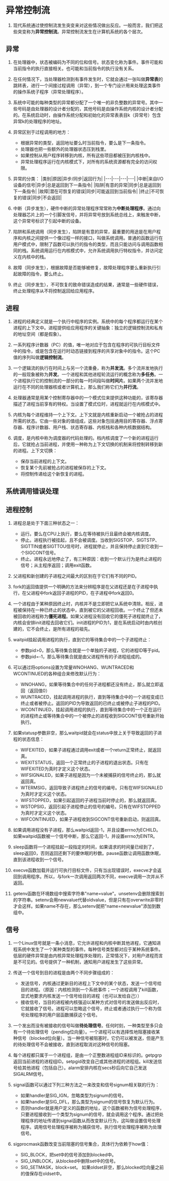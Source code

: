 # 异常控制流 #

1. 现代系统通过使控制流发生突变来对这些情况做出反应。一般而言，我们把这些突变称为**异常控制流**。异常控制流发生在计算机系统的各个层次。

## 异常 ##

1. 在处理器中，状态被编码为不同的位和信号。状态变化称为事件。事件可能和当前指令的执行直接相关。也可能和当前指令的执行没有关系。

2. 在任何情况下，当处理器检测到有事件发生时，它就会通过一张叫做**异常表**的跳转表，进行一个间接过程调用（异常），到一个专门设计用来处理这类事件的操作系统子程序（异常处理程序）。

3. 系统中可能的每种类型的异常都分配了一个唯一的非负整数的异常号。其中一些号码是由处理器的设计者分配的，其他号码是由操作系统内核的设计者分配的。在系统启动时，由操作系统分配和初始化的异常表表目k（异常号）包含异常k的处理程序的地址。

4. 异常区别于过程调用的地方：
    - 根据异常的类型，返回地址要么时当前指令，要么是下一条指令。
    - 处理器也把一些额外的处理器状态压到栈里。
    - 如果控制从用户程序转移到内核，所有这些项目都被压到内核栈中。
    - 异常处理程序运行在内核模式下，对所有的系统资源都有完全的访问权限。

5. 异常的分类：
    |类别|原因|异步/同步|返回行为|
    |---|---|---|---|
    |中断|来自I/O设备的信号|异步|总是返回到下一条指令|
    |陷阱|有意的异常|同步|总是返回到下一条指令|
    |故障|潜在可恢复的错误|同步|可能返回到当前指令|
    |终止|不可恢复的错误|同步|不会返回|

6. 中断（异步发生），硬件中断的异常处理程序常常称为**中断处理程序**。通过向处理器芯片上的一个引脚发信号，并将异常号放到系统总线上，来触发中断，这个异常号标识了引起中断的设备。

7. 陷阱和系统调用（同步发生），陷阱是有意的异常，最重要的用途是在用户程序和内核之间提供一个像过程一样的接口，叫做系统调用。普通的函数运行在用户模式中，限制了函数可以执行的指令的类型，而且只能访问与调用函数相同的栈。系统调用运行在内核模式中，允许系统调用执行特权指令，并访问定义在内核中的栈。

8. 故障（同步发生），根据故障是否能够被修复，故障处理程序要么重新执行引起故障的指令，要么终止。

9. 终止（同步发生），不可恢复的致命错误造成的结果，通常是一些硬件错误，终止处理程序从不将控制返回给应用程序。

## 进程 ##

1. 进程的经典定义就是一个执行中程序的实例。系统中的每个程序都运行在某个进程的上下文中。进程提供给应用程序的关键抽象：独立的逻辑控制流和私有的地址空间（都是假象）。

2. 一系列程序计数器（PC）的值，唯一地对应于包含在程序的可执行目标文件中的指令，或是包含在运行时动态链接到程序的共享对象中的指令。这个PC值的序列叫做**逻辑控制流**。

3. 一个逻辑流的执行在时间上与另一个流重叠，称为**并发流**。多个流并发地执行的一般现象被称为**并发**。一个进程和其他进程轮流运行的概念称为**多任务**。一个进程执行它的控制流的一部分的每一时间段叫做**时间片**。如果两个流并发地运行在不同的处理器核或者计算机上，那么我们称它们为**并行流**。

4. 处理器通常是用某个控制寄存器中的一个模式位来提供这种功能的，该寄存器描述了进程当前享有的特权。当设置了模式位时，进程就运行在内核模式中。

5. 内核为每个进程维持一个上下文。上下文就是内核重新启动一个被抢占的进程所需的状态。它由一些对象的值组成，这些对象包括通用目的寄存器、浮点寄存器、程序计数器、用户栈、状态寄存器、内核栈和各种内核数据结构。

6. 调度，是内核中称为调度器的代码处理的。档内核调度了一个新的进程运行后，它就抢占当前进程，并使用一种称为上下文切换的机制来将控制转移到新的进程。上下文切换：
    - 保存当前进程的上下文。
    - 恢复某个先前被抢占的进程被保存的上下文。
    - 将控制传递给这个新恢复的进程。

## 系统调用错误处理 ##

## 进程控制 ##

1. 进程总是处于下面三种状态之一：
    - 运行。要么在CPU上执行，要么在等待被执行且最终会被内核调度。
    - 停止。进程执行被挂起，且不会被调度。当收到SIGSTOP、SIGTSTP、SIGTTIN或者SIGTTOU信号时，进程就停止，并且保持停止直到它收到一个SIGCONT信号。
    - 终止。进程永远地停止了，有三种原因：收到一个默认行为是终止进程的信号；从主程序返回；调用exit函数。

2. 父进程和新创建的子进程之间最大的区别在于它们有不同的PID。

3. fork的返回值提供一个明确的方法来分辨程序是在父进程还是在子进程中执行，在父进程中fork返回子进程的PID，在子进程中fork返回0。

4. 一个进程由于某种原因终止时，内核并不是立即把它从系统中清除。相反，进程被保持在一种已终止的状态中，直到被它的父进程回收。一个终止了但还未被回收的进程称为**僵死进程**。如果父进程没有回收它的僵死子进程就终止了，内核会安排init进程去回收它们。init进程的PID为1，是在系统启动时由内核创建的，它不会终止，是所有进程的祖先。

5. waitpid挂起调用进程的执行，直到它的等待集合中的一个子进程终止：
    - 参数pid>0，那么等待集合就是一个单独的子进程，它的进程ID等于pid。
    - 参数pid=-1，那么等待集合就是由父进程所有的子进程组成的。

6. 可以通过将options设置为常量WNOHANG、WUNTRACED和WCONTINUED的各种组合来修改默认行为：
    - WNOHANG，如果等待集合中的任何子进程都还没有终止，那么就立即返回（返回值0）
    - WUNTRACED，挂起调用进程的执行，直到等待集合中的一个进程变成已终止或者被停止。返回的PID为导致返回的已终止或被停止子进程的PID。
    - WCONTINUED，挂起调用进程的执行，直到等待集合中的一个正在运行的进程终止或等待集合中的一个被停止的进程收到SIGCONT信号重新开始执行。

7. 如果statusp参数非空，那么waitpid就会在status中放上关于导致返回的子进程的状态信息：
    - WIFEXITED，如果子进程通过调用exit或者一个return正常终止，就返回真。
    - WEXITSTATUS，返回一个正常终止的子进程的退出状态。只有在WIFEXITED为真时才定义这个状态。
    - WIFSIGNALED，如果子进程是因为一个未被捕获的信号终止的，那么就返回真。
    - WTERMSIG，返回导致子进程终止的信号的编号。只有在WIFSIGNALED为真时才定义这个状态。
    - WIFSTOPPED，如果引起返回的子进程当前时停止的，那么就返回真。
    - WSTOPSIG，返回引起子进程停止的信号的编号。只有在WIFSTOPPED为真时才定义这个状态。
    - WIFCONTINUED，如果子进程收到SIGCONT信号重新启动，则返回真。

8. 如果调用进程没有子进程，那么waitpid返回-1，并且设置errno为ECHILD。如果waitpid函数被一个信号中断，那么它返回-1，并设置errno为EINTR。

9. sleep函数将一个进程挂起一段指定的时间，如果请求的时间量已经到了，sleep返回0，否则返回还剩下的要休眠的秒数。pause函数让调用函数休眠，直到该进程收到一个信号。

10. execve函数加载并运行可执行目标文件，只有当出现错误时，execve才会返回到调用程序。所以，与fork一次调用返回两次不同，execve调用一次并从不返回。

11. getenv函数在环境数组中搜索字符串"name=value"。unsetenv会删除搜索到的字符串。setenv会用newvalue代替oldvalue，但是只有在overwrite非零时才会这样。如果name不存在，那么setenv就把"name=newvalue"添加到数组中。

## 信号 ##

1. 一个Linux信号就是一条小消息，它允许进程和内核中断其他进程，它通知进程系统中发生了一个某种类型的事件。每种信号类型都对应于某种系统事件。低层的硬件异常是由内核异常处理程序处理的，正常情况下，对用户进程而言是不可见的。信号提供了一种机制，通知用户进程发生了这些异常。

2. 传送一个信号到目的进程是由两个不同步骤组成的：
    - 发送信号，内核通过更新目的进程上下文中的某个状态，发送一个信号给目的进程。（原因：内核检测到一个系统事件；一个进程调用了kill函数，显式地要求内核发送一个信号给目的进程（也可以发给自己））
    - 接收信号，当目的进程被内核强迫以某种方式对信号的发送做出反应时，它就接收了信号。进程可以忽略这个信号，终止或者通过执行一个称为信号处理程序的用户层函数捕获这个信号。

3. 一个发出而没有被接收的信号叫做**待处理信号**。任何时刻，一种类型至多只会有一个待处理信号（pending位向量）。一个进程可以有选择性地阻塞接收某种信号（blocked位向量）。当一种信号被阻塞时，它仍可以被发送，但是产生的待处理信号不会被接收，直到进程取消对这种信号的阻塞。

4. 每个进程都只属于一个进程组，是由一个正整数进程组ID来标识的。getpgrp返回当前进程的进程组ID。setpgid改变自己或其他进程的进程组。kill发送信号给其他进程（包括自己）。alarm安排内核在secs秒后向它自己发送SIGALRM信号。

5. signal函数可以通过下列三种方法之一来改变和信号signum相关联的行为：
    - 如果handler是SIG_IGN，忽略类型为signum的信号。
    - 如果handler是SIG_DFL，那么类型为signum的信号恢复为默认行为。
    - 否则handler就是用户定义的函数的地址，这个函数被称为信号处理程序，只要进程接收到一个类型为signum的信号，就会调用这个程序。通过把处理程序的地址传递到signal函数从而改变默认行为，这叫做设置信号处理程序。调用信号处理程序被称为捕获信号。执行信号处理程序被称为处理信号。

6. sigprocmask函数改变当前阻塞的信号集合，具体行为依赖于how值：
    - SIG_BLOCK，把set中的信号添加到blocked中。
    - SIG_UNBLOCK，从blocked中删除set中的信号。
    - SIG_SETMASK，block=set。
    如果oldset非空，那么blocked位向量之前的值保存在oldset中。